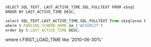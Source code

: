 

```javascript
SELECT SQL_TEXT, LAST_ACTIVE_TIME,SQL_FULLTEXT FROM v$sql
ORDER BY LAST_ACTIVE_TIME DESC;
```



```javascript
select SQL_TEXT,LAST_ACTIVE_TIME,SQL_FULLTEXT from v$sqlarea t 
where t.PARSING_SCHEMA_NAME in ('ACSSPLIT') 
order by t.LAST_ACTIVE_TIME DESC;
```

where t.FIRST_LOAD_TIME like '2010-06-30%'

